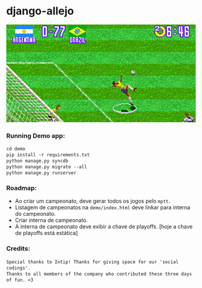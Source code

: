 django-allejo
=============

<p align="center">
  <img src="/allejo.png" alt="django-allejo" rel="django-allejo">
</p>


### Running Demo app:
```
cd demo
pip install -r requirements.txt
python manage.py syncdb
python manage.py migrate --all
python manage.py runserver
``` 

### Roadmap:

* Ao criar um campeonato, deve gerar todos os jogos pelo ```mptt```.
* Listagem de campeonatos na ```demo/index.html``` deve linkar para interna do campeonato.
* Criar interna de campeonato. 
* A interna de campeonato deve exibir a chave de playoffs. [hoje a chave de playoffs está estática]


### Credits:

```
Special thanks to Intip! Thanks for giving space for our 'social codings'. 
Thanks to all members of the company who contributed these three days of fun. <3
```
